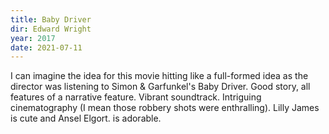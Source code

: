 ```yaml
---
title: Baby Driver
dir: Edward Wright
year: 2017
date: 2021-07-11
---  
```


I can imagine the idea for this movie hitting like a full-formed idea as the director was listening to Simon &amp; Garfunkel's Baby Driver. Good story, all features of a narrative feature. Vibrant soundtrack. Intriguing cinematography (I mean those robbery shots were enthralling). Lilly James is cute and Ansel Elgort. is adorable.  
